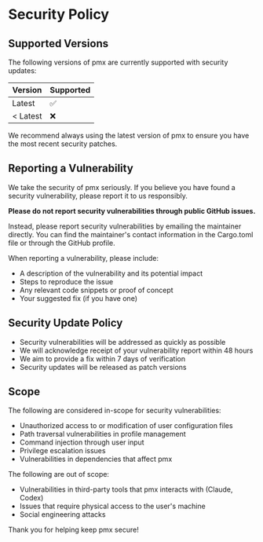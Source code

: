 # Security Policy

## Supported Versions

The following versions of pmx are currently supported with security updates:

| Version | Supported          |
| ------- | ------------------ |
| Latest  | :white_check_mark: |
| < Latest| :x:                |

We recommend always using the latest version of pmx to ensure you have the most recent security patches.

## Reporting a Vulnerability

We take the security of pmx seriously. If you believe you have found a security vulnerability, please report it to us responsibly.

**Please do not report security vulnerabilities through public GitHub issues.**

Instead, please report security vulnerabilities by emailing the maintainer directly. You can find the maintainer's contact information in the Cargo.toml file or through the GitHub profile.

When reporting a vulnerability, please include:

- A description of the vulnerability and its potential impact
- Steps to reproduce the issue
- Any relevant code snippets or proof of concept
- Your suggested fix (if you have one)

## Security Update Policy

- Security vulnerabilities will be addressed as quickly as possible
- We will acknowledge receipt of your vulnerability report within 48 hours
- We aim to provide a fix within 7 days of verification
- Security updates will be released as patch versions

## Scope

The following are considered in-scope for security vulnerabilities:

- Unauthorized access to or modification of user configuration files
- Path traversal vulnerabilities in profile management
- Command injection through user input
- Privilege escalation issues
- Vulnerabilities in dependencies that affect pmx

The following are out of scope:

- Vulnerabilities in third-party tools that pmx interacts with (Claude, Codex)
- Issues that require physical access to the user's machine
- Social engineering attacks

Thank you for helping keep pmx secure!